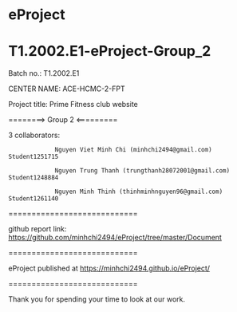 # eProject
# T1.2002.E1-eProject-Group_2
Batch no.: T1.2002.E1

CENTER NAME: ACE-HCMC-2-FPT

Project title: Prime Fitness club website

========> Group 2 <=========

3 collaborators: 

                 Nguyen Viet Minh Chi (minhchi2494@gmail.com) Student1251715

                 Nguyen Trung Thanh (trungthanh28072001@gmail.com) Student1248884
                 
                 Nguyen Minh Thinh (thinhminhnguyen96@gmail.com) Student1261140
                 
============================

github report link: https://github.com/minhchi2494/eProject/tree/master/Document

============================

eProject published at https://minhchi2494.github.io/eProject/

============================

Thank you for spending your time to look at our work.
